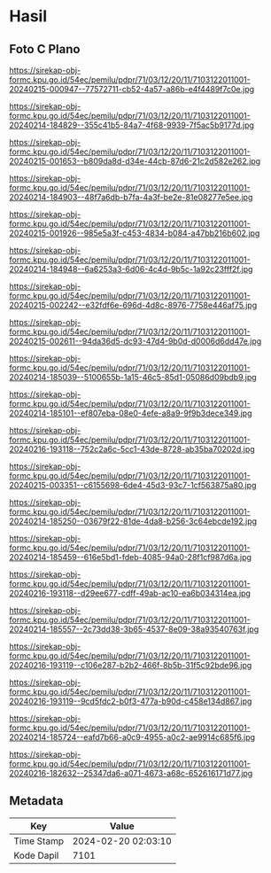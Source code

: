# Hasil

## Foto C Plano

https://sirekap-obj-formc.kpu.go.id/54ec/pemilu/pdpr/71/03/12/20/11/7103122011001-20240215-000947--77572711-cb52-4a57-a86b-e4f4489f7c0e.jpg

https://sirekap-obj-formc.kpu.go.id/54ec/pemilu/pdpr/71/03/12/20/11/7103122011001-20240214-184829--355c41b5-84a7-4f68-9939-7f5ac5b9177d.jpg

https://sirekap-obj-formc.kpu.go.id/54ec/pemilu/pdpr/71/03/12/20/11/7103122011001-20240215-001653--b809da8d-d34e-44cb-87d6-21c2d582e262.jpg

https://sirekap-obj-formc.kpu.go.id/54ec/pemilu/pdpr/71/03/12/20/11/7103122011001-20240214-184903--48f7a6db-b7fa-4a3f-be2e-81e08277e5ee.jpg

https://sirekap-obj-formc.kpu.go.id/54ec/pemilu/pdpr/71/03/12/20/11/7103122011001-20240215-001926--985e5a3f-c453-4834-b084-a47bb216b602.jpg

https://sirekap-obj-formc.kpu.go.id/54ec/pemilu/pdpr/71/03/12/20/11/7103122011001-20240214-184948--6a6253a3-6d06-4c4d-9b5c-1a92c23fff2f.jpg

https://sirekap-obj-formc.kpu.go.id/54ec/pemilu/pdpr/71/03/12/20/11/7103122011001-20240215-002242--e32fdf6e-696d-4d8c-8976-7758e446af75.jpg

https://sirekap-obj-formc.kpu.go.id/54ec/pemilu/pdpr/71/03/12/20/11/7103122011001-20240215-002611--94da36d5-dc93-47d4-9b0d-d0006d6dd47e.jpg

https://sirekap-obj-formc.kpu.go.id/54ec/pemilu/pdpr/71/03/12/20/11/7103122011001-20240214-185039--5100655b-1a15-46c5-85d1-05086d09bdb9.jpg

https://sirekap-obj-formc.kpu.go.id/54ec/pemilu/pdpr/71/03/12/20/11/7103122011001-20240214-185101--ef807eba-08e0-4efe-a8a9-9f9b3dece349.jpg

https://sirekap-obj-formc.kpu.go.id/54ec/pemilu/pdpr/71/03/12/20/11/7103122011001-20240216-193118--752c2a6c-5cc1-43de-8728-ab35ba70202d.jpg

https://sirekap-obj-formc.kpu.go.id/54ec/pemilu/pdpr/71/03/12/20/11/7103122011001-20240215-003351--c6155698-6de4-45d3-93c7-1cf563875a80.jpg

https://sirekap-obj-formc.kpu.go.id/54ec/pemilu/pdpr/71/03/12/20/11/7103122011001-20240214-185250--03679f22-81de-4da8-b256-3c64ebcde192.jpg

https://sirekap-obj-formc.kpu.go.id/54ec/pemilu/pdpr/71/03/12/20/11/7103122011001-20240214-185459--616e5bd1-fdeb-4085-94a0-28f1cf987d6a.jpg

https://sirekap-obj-formc.kpu.go.id/54ec/pemilu/pdpr/71/03/12/20/11/7103122011001-20240216-193118--d29ee677-cdff-49ab-ac10-ea6b034314ea.jpg

https://sirekap-obj-formc.kpu.go.id/54ec/pemilu/pdpr/71/03/12/20/11/7103122011001-20240214-185557--2c73dd38-3b65-4537-8e09-38a93540763f.jpg

https://sirekap-obj-formc.kpu.go.id/54ec/pemilu/pdpr/71/03/12/20/11/7103122011001-20240216-193119--c106e287-b2b2-466f-8b5b-31f5c92bde96.jpg

https://sirekap-obj-formc.kpu.go.id/54ec/pemilu/pdpr/71/03/12/20/11/7103122011001-20240216-193119--9cd5fdc2-b0f3-477a-b90d-c458e134d867.jpg

https://sirekap-obj-formc.kpu.go.id/54ec/pemilu/pdpr/71/03/12/20/11/7103122011001-20240214-185724--eafd7b66-a0c9-4955-a0c2-ae9914c685f6.jpg

https://sirekap-obj-formc.kpu.go.id/54ec/pemilu/pdpr/71/03/12/20/11/7103122011001-20240216-182632--25347da6-a071-4673-a68c-652616171d77.jpg


## Metadata

| Key        | Value               |
| ---------- | ------------------- |
| Time Stamp | 2024-02-20 02:03:10 |
| Kode Dapil | 7101                |



